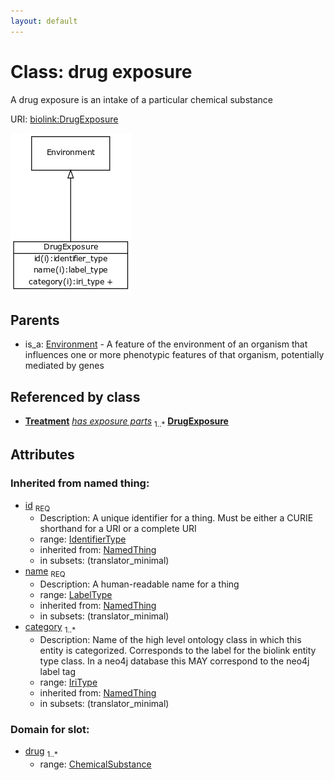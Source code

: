 ```yaml
---
layout: default
---
```



# Class: drug exposure


A drug exposure is an intake of a particular chemical substance

URI: [biolink:DrugExposure](https://w3id.org/biolink/vocab/DrugExposure)

![img](images/DrugExposure.png)

## Parents

 *  is_a: [Environment](Environment.md) - A feature of the environment of an organism that influences one or more phenotypic features of that organism, potentially mediated by genes

## Referenced by class

 *  **[Treatment](Treatment.md)** *[has exposure parts](has_exposure_parts.md)*  <sub>1..*</sub>  **[DrugExposure](DrugExposure.md)**

## Attributes


### Inherited from named thing:

 * [id](id.md)  <sub>REQ</sub>
    * Description: A unique identifier for a thing. Must be either a CURIE shorthand for a URI or a complete URI
    * range: [IdentifierType](IdentifierType.md)
    * inherited from: [NamedThing](NamedThing.md)
    * in subsets: (translator_minimal)
 * [name](name.md)  <sub>REQ</sub>
    * Description: A human-readable name for a thing
    * range: [LabelType](LabelType.md)
    * inherited from: [NamedThing](NamedThing.md)
    * in subsets: (translator_minimal)
 * [category](category.md)  <sub>1..*</sub>
    * Description: Name of the high level ontology class in which this entity is categorized. Corresponds to the label for the biolink entity type class. In a neo4j database this MAY correspond to the neo4j label tag
    * range: [IriType](IriType.md)
    * inherited from: [NamedThing](NamedThing.md)
    * in subsets: (translator_minimal)

### Domain for slot:

 * [drug](drug.md)  <sub>1..*</sub>
    * range: [ChemicalSubstance](ChemicalSubstance.md)
